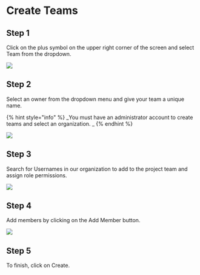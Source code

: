 # Create Teams

## Step 1

Click on the plus symbol on the upper right corner of the screen and select Team from the dropdown.

![](<../../.gitbook/assets/image (8).png>)

## Step 2

Select an owner from the dropdown menu and give your team a unique name.

{% hint style="info" %}
\_You must have an administrator account to create teams and select an organization. \_
{% endhint %}

![](<../../.gitbook/assets/image (28).png>)

## Step 3

Search for Usernames in our organization to add to the project team and assign role permissions.

![](<../../.gitbook/assets/image (49).png>)

## Step 4

Add members by clicking on the Add Member button.

![](<../../.gitbook/assets/image (39).png>)

## Step 5

To finish, click on Create.
